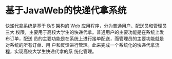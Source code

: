 # 基于JavaWeb的快递代拿系统
快递代拿系统是基于 B/S 架构的 Web 应用程序，分为普通用户、配送员和管理员三大
权限，主要用于高校大学生的快递代拿。普通用户的主要功能是在系统上发布订单，配送
员的主要功能是在系统上进行接单配送，而管理员的主要功能就是对系统的所有订单、用
户和反馈进行管理。此来完成一个系统化的快递代拿流程，实现高校大学生快递代拿的系
统化管理。
   
